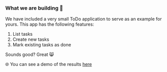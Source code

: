 ### What we are building 🔨

We have included a very small ToDo application to serve as an example for yours.
This app has the following features:

1. List tasks
2. Create new tasks
3. Mark existing tasks as done

Sounds good? Great 😸

🌐 You can see a demo of the results [here](https://src-technology.github.io/lab-result.bootstrap-reason-react-app/)
